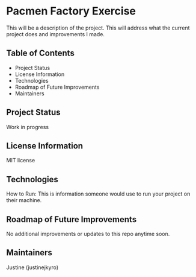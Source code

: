 # Pacmen Factory Exercise

This will be a description of the project. This will address what the current project does and improvements I made. 

## Table of Contents
- Project Status
- License Information
- Technologies
- Roadmap of Future Improvements
- Maintainers

## Project Status
Work in progress

## License Information
MIT license

## Technologies 
How to Run: This is information someone would use to run your project on their machine.

## Roadmap of Future Improvements
No additional improvements or updates to this repo anytime soon.

## Maintainers
Justine (justinejkyro)
